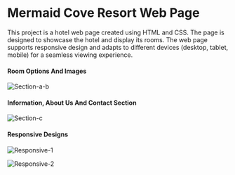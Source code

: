 # Mermaid Cove Resort Web Page

This project is a hotel web page created using HTML and CSS. The page is designed to showcase the hotel and display its rooms. The web page supports responsive design and adapts to different devices (desktop, tablet, mobile) for a seamless viewing experience.

#### Room Options And Images
![Section-a-b](https://r.resimlink.com/DB6eY8iWkOKI.png)

#### Information, About Us And Contact Section
![Section-c](https://r.resimlink.com/C9Kae4pX.png)

#### Responsive Designs
![Responsive-1](https://r.resimlink.com/zQ-GcMAn.png)

![Responsive-2](https://r.resimlink.com/gcoRPf.png)

